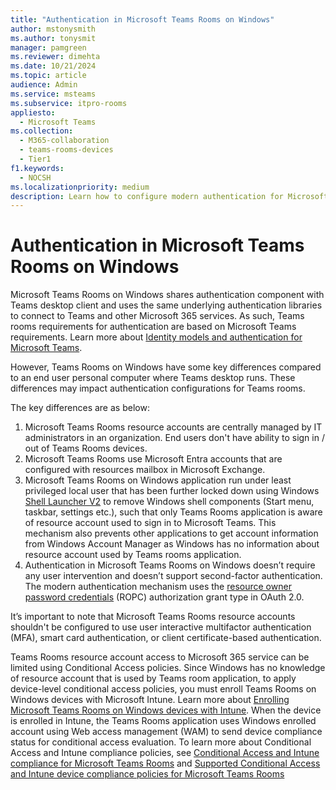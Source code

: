 ```yaml
---
title: "Authentication in Microsoft Teams Rooms on Windows"
author: mstonysmith
ms.author: tonysmit
manager: pamgreen
ms.reviewer: dimehta
ms.date: 10/21/2024
ms.topic: article
audience: Admin
ms.service: msteams
ms.subservice: itpro-rooms
appliesto: 
  - Microsoft Teams
ms.collection: 
  - M365-collaboration
  - teams-rooms-devices
  - Tier1
f1.keywords: 
  - NOCSH
ms.localizationpriority: medium
description: Learn how to configure modern authentication for Microsoft Teams Rooms on Windows
---
```


# Authentication in Microsoft Teams Rooms on Windows

Microsoft Teams Rooms on Windows shares authentication component with Teams desktop client and uses the same underlying authentication libraries to connect to Teams and other Microsoft 365 services. As such, Teams rooms requirements for authentication are based on Microsoft Teams requirements. Learn more about [Identity models and authentication for Microsoft Teams](/microsoftteams/identify-models-authentication).
  
However, Teams Rooms on Windows have some key differences compared to an end user personal computer where Teams desktop runs. These differences may impact authentication configurations for Teams rooms.

The key differences are as below:  

1. Microsoft Teams Rooms resource accounts are centrally managed by IT administrators in an organization. End users don't have ability to sign in / out of Teams Rooms devices.
1. Microsoft Teams Rooms use Microsoft Entra accounts that are configured with resources mailbox in Microsoft Exchange. 
1. Microsoft Teams Rooms on Windows application run under least privileged local user that has been further locked down using Windows [Shell Launcher V2](/windows/iot/iot-enterprise/customize/shell-launcher) to remove Windows shell components (Start menu, taskbar, settings etc.), such that only Teams Rooms application is aware of resource account used to sign in to Microsoft Teams. This mechanism also prevents other applications to get account information from Windows Account Manager as Windows has no information about resource account used by Teams rooms application.
1. Authentication in Microsoft Teams Rooms on Windows doesn’t require any user intervention and doesn’t support second-factor authentication. The modern authentication mechanism uses the [resource owner password credentials](/azure/active-directory/develop/v2-oauth-ropc) (ROPC) authorization grant type in OAuth 2.0.

It’s important to note that Microsoft Teams Rooms resource accounts shouldn't be configured to use user interactive multifactor authentication (MFA), smart card authentication, or client certificate-based authentication.

Teams Rooms resource account access to Microsoft 365 service can be limited using Conditional Access policies. Since Windows has no knowledge of resource account that is used by Teams room application, to apply device-level conditional access policies, you must enroll Teams Rooms on Windows devices with Microsoft Intune. Learn more about [Enrolling Microsoft Teams Rooms on Windows devices with Intune](https://techcommunity.microsoft.com/t5/intune-customer-success/enrolling-microsoft-teams-rooms-on-windows-devices-with/ba-p/3246986). When the device is enrolled in Intune, the Teams Rooms application uses Windows enrolled account using Web access management (WAM) to send device compliance status for conditional access evaluation. To learn more about Conditional Access and Intune compliance policies, see [Conditional Access and Intune compliance for Microsoft Teams Rooms](/microsoftteams/rooms/conditional-access-and-compliance-for-devices) and [Supported Conditional Access and Intune device compliance policies for Microsoft Teams Rooms](/microsoftteams/rooms/supported-ca-and-compliance-policies?tabs=mtr-w)
